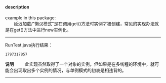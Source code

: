 #### description
example in this package:  
&emsp;&emsp;延迟加载/"懒汉模式"是在调用get()方法时实例才被创建，常见的实现办法就是在get()方法中进行new实例化。

*** 
RunTest.java执行结果：
```
1797317857
```
**说明**
&emsp;&emsp; 此实现虽然取得了一个对象的实例，但如果是在多线程的环境中，就可能会出现取出多个实例的情况，与单例模式的初衷是相违背的。
***